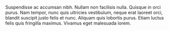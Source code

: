 Suspendisse ac accumsan nibh. Nullam non facilisis nulla. Quisque in orci purus. Nam tempor, nunc quis ultricies vestibulum, neque erat laoreet orci, blandit suscipit justo felis et nunc. Aliquam quis lobortis purus. Etiam luctus felis quis fringilla maximus. Vivamus eget malesuada lorem.